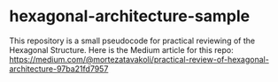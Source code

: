 # hexagonal-architecture-sample
This repository is a small pseudocode for practical reviewing of the Hexagonal Structure.
Here is the Medium article for this repo:
https://medium.com/@mortezatavakoli/practical-review-of-hexagonal-architecture-97ba21fd7957
